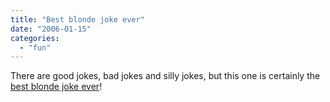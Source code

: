 ```yaml
---
title: "Best blonde joke ever"
date: "2006-01-15"
categories: 
  - "fun"
---
```


There are good jokes, bad jokes and silly jokes, but this one is certainly the [best blonde joke ever](http://agylen.com/2006/01/14/best-blonde-joke-ever)!
